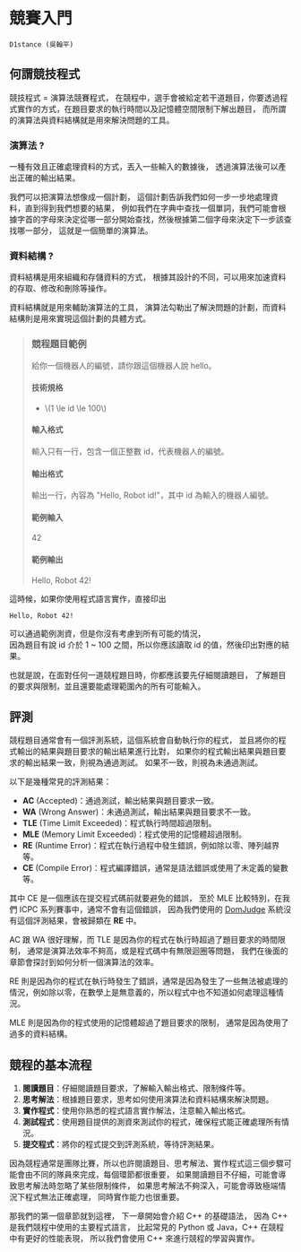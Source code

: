 # 競賽入門

~~~admonish note title="作者"
D1stance (吳翰平)
~~~

## 何謂競技程式

競技程式 = 演算法競賽程式，
在競程中，選手會被給定若干道題目，你要透過程式實作的方式，在題目要求的執行時間以及記憶體空間限制下解出題目，
而所謂的演算法與資料結構就是用來解決問題的工具。

### 演算法 ?

一種有效且正確處理資料的方式，丟入一些輸入的數據後，
透過演算法後可以產出正確的輸出結果。

我們可以把演算法想像成一個計劃，
這個計劃告訴我們如何一步一步地處理資料，直到得到我們想要的結果，
例如我們在字典中查找一個單詞，我們可能會根據字首的字母來決定從哪一部分開始查找，然後根據第二個字母來決定下一步該查找哪一部分，
這就是一個簡單的演算法。

### 資料結構 ?

資料結構是用來組織和存儲資料的方式，
根據其設計的不同，可以用來加速資料的存取、修改和刪除等操作。

資料結構就是用來輔助演算法的工具，
演算法勾勒出了解決問題的計劃，而資料結構則是用來實現這個計劃的具體方式。

> ### 競程題目範例
>
> 給你一個機器人的編號，請你跟這個機器人說 hello。
>
> #### 技術規格
> - \\(1 \le id \le 100\\)
> #### 輸入格式
> 輸入只有一行，包含一個正整數 id，代表機器人的編號。
> #### 輸出格式
> 輸出一行，內容為 "Hello, Robot id!"，其中 id 為輸入的機器人編號。
> #### 範例輸入
> 42
> #### 範例輸出
> Hello, Robot 42!

這時候，如果你使用程式語言實作，直接印出

`Hello, Robot 42!`

可以通過範例測資，但是你沒有考慮到所有可能的情況，<br>
因為題目有說 id 介於 1 ~ 100 之間，所以你應該讀取 id 的值，然後印出對應的結果。

也就是說，在面對任何一道競程題目時，你都應該要先仔細閱讀題目，
了解題目的要求與限制，並且還要能處理範圍內的所有可能輸入。

## 評測

競程題目通常會有一個評測系統，這個系統會自動執行你的程式，
並且將你的程式輸出的結果與題目要求的輸出結果進行比對，
如果你的程式輸出結果與題目要求的輸出結果一致，則視為通過測試。
如果不一致，則視為未通過測試。

以下是幾種常見的評測結果：

- **AC** (Accepted)：通過測試，輸出結果與題目要求一致。
- **WA** (Wrong Answer)：未通過測試，輸出結果與題目要求不一致。
- **TLE** (Time Limit Exceeded)：程式執行時間超過限制。
- **MLE** (Memory Limit Exceeded)：程式使用的記憶體超過限制。
- **RE** (Runtime Error)：程式在執行過程中發生錯誤，例如除以零、陣列越界等。
- **CE** (Compile Error)：程式編譯錯誤，通常是語法錯誤或使用了未定義的變數等。

其中 CE 是一個應該在提交程式碼前就要避免的錯誤，
至於 MLE 比較特別，在我們 ICPC 系列賽事中，通常不會有這個錯誤，
因為我們使用的 [DomJudge](https://www.domjudge.org/) 系統沒有這個評測結果，會被歸類在 **RE** 中。

AC 跟 WA 很好理解，而 TLE 是因為你的程式在執行時超過了題目要求的時間限制，
通常是演算法效率不夠高，或是程式碼中有無限迴圈等問題，
我們在後面的章節會探討到如何分析一個演算法的效率。

RE 則是因為你的程式在執行時發生了錯誤，通常是因為發生了一些無法被處理的情況，例如除以零，在數學上是無意義的，所以程式中也不知道如何處理這種情況。

MLE 則是因為你的程式使用的記憶體超過了題目要求的限制，
通常是因為使用了過多的資料結構。

## 競程的基本流程
1. **閱讀題目**：仔細閱讀題目要求，了解輸入輸出格式、限制條件等。
2. **思考解法**：根據題目要求，思考如何使用演算法和資料結構來解決問題。
3. **實作程式**：使用你熟悉的程式語言實作解法，注意輸入輸出格式。
4. **測試程式**：使用題目提供的測資來測試你的程式，確保程式能正確處理所有情況。
5. **提交程式**：將你的程式提交到評測系統，等待評測結果。

因為競程通常是團隊比賽，所以也許閱讀題目、思考解法、實作程式這三個步驟可能會由不同的隊員來完成，每個環節都很重要，
如果閱讀題目不仔細，可能會導致思考解法時忽略了某些限制條件，
如果思考解法不夠深入，可能會導致極端情況下程式無法正確處理，
同時實作能力也很重要。

那我們的第一個章節就到這裡，
下一章開始會介紹 C++ 的基礎語法，
因為 C++ 是我們競程中使用的主要程式語言，
比起常見的 Python 或 Java，C++ 在競程中有更好的性能表現，
所以我們會使用 C++ 來進行競程的學習與實作。

